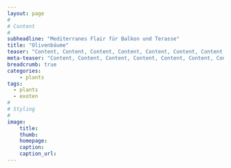 ```yaml
---
layout: page
#
# Content
#
subheadline: "Mediterranes Flair für Balkon und Terasse"
title: "Olivenbäume"
teaser: "Content, Content, Content, Content, Content, Content, Content,Content,Content,Content, Content, Content, Content"
meta-teaser: "Content, Content, Content, Content, Content, Content, Content,Content,Content,Content, Content, Content, Content"
breadcrumb: true 
categories:
    - plants
tags:
  - plants
  - exoten
#
# Styling
#
image:
    title:
    thumb:
    homepage:
    caption:
    caption_url:
---
```



 [1]: #
 [2]: #
 [3]: #
 [4]: #
 [5]: #
 [6]: #
 [7]: #
 [8]: #
 [9]: #
 [10]: #